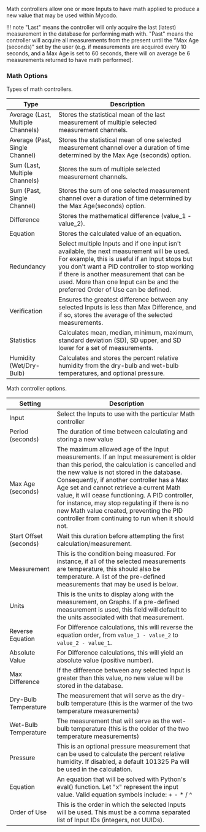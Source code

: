 Math controllers allow one or more Inputs to have math applied to produce a new value that may be used within Mycodo.

!!! note
    "Last" means the controller will only acquire the last (latest) measurement in the database for performing math with. "Past" means the controller will acquire all measurements from the present until the "Max Age (seconds)" set by the user (e.g. if measurements are acquired every 10 seconds, and a Max Age is set to 60 seconds, there will on average be 6 measurements returned to have math performed).

### Math Options

Types of math controllers.

<table>
<thead>
<tr class="header">
<th>Type</th>
<th>Description</th>
</tr>
</thead>
<tbody>
<tr>
<td>Average (Last, Multiple Channels)</td>
<td>Stores the statistical mean of the last measurement of multiple selected measurement channels.</td>
</tr>
<tr>
<td>Average (Past, Single Channel)</td>
<td>Stores the statistical mean of one selected measurement channel over a duration of time determined by the Max Age (seconds) option.</td>
</tr>
<tr>
<td>Sum (Last, Multiple Channels)</td>
<td>Stores the sum of multiple selected measurement channels.</td>
</tr>
<tr>
<td>Sum (Past, Single Channel)</td>
<td>Stores the sum of one selected measurement channel over a duration of time determined by the Max Age(seconds) option.</td>
</tr>
<tr>
<td>Difference</td>
<td>Stores the mathematical difference (value_1 - value_2).</td>
</tr>
<tr>
<td>Equation</td>
<td>Stores the calculated value of an equation.</td>
</tr>
<tr>
<td>Redundancy</td>
<td>Select multiple Inputs and if one input isn't available, the next measurement will be used. For example, this is useful if an Input stops but you don't want a PID controller to stop working if there is another measurement that can be used. More than one Input can be and the preferred Order of Use can be defined.</td>
</tr>
<tr>
<td>Verification</td>
<td>Ensures the greatest difference between any selected Inputs is less than Max Difference, and if so, stores the average of the selected measurements.</td>
</tr>
<tr>
<td>Statistics</td>
<td>Calculates mean, median, minimum, maximum, standard deviation (SD), SD upper, and SD lower for a set of measurements.</td>
</tr>
<tr>
<td>Humidity (Wet/Dry-Bulb)</td>
<td>Calculates and stores the percent relative humidity from the dry-bulb and wet-bulb temperatures, and optional pressure.</td>
</tr>
</tbody>
</table>

Math controller options.

<table>
<thead>
<tr class="header">
<th>Setting</th>
<th>Description</th>
</tr>
</thead>
<tbody>
<tr>
<td>Input</td>
<td>Select the Inputs to use with the particular Math controller</td>
</tr>
<tr>
<td>Period (seconds)</td>
<td>The duration of time between calculating and storing a new value</td>
</tr>
<tr>
<td>Max Age (seconds)</td>
<td>The maximum allowed age of the Input measurements. If an Input measurement is older than this period, the calculation is cancelled and the new value is not stored in the database. Consequently, if another controller has a Max Age set and cannot retrieve a current Math value, it will cease functioning. A PID controller, for instance, may stop regulating if there is no new Math value created, preventing the PID controller from continuing to run when it should not.</td>
</tr>
<tr>
<td>Start Offset (seconds)</td>
<td>Wait this duration before attempting the first calculation/measurement.</td>
</tr>
<tr>
<td>Measurement</td>
<td>This is the condition being measured. For instance, if all of the selected measurements are temperature, this should also be temperature. A list of the pre-defined measurements that may be used is below.</td>
</tr>
<tr>
<td>Units</td>
<td>This is the units to display along with the measurement, on Graphs. If a pre-defined measurement is used, this field will default to the units associated with that measurement.</td>
</tr>
<tr>
<td>Reverse Equation</td>
<td>For Difference calculations, this will reverse the equation order, from <code>value_1 - value_2</code> to <code>value_2 - value_1</code>.</td>
</tr>
<tr>
<td>Absolute Value</td>
<td>For Difference calculations, this will yield an absolute value (positive number).</td>
</tr>
<tr>
<td>Max Difference</td>
<td>If the difference between any selected Input is greater than this value, no new value will be stored in the database.</td>
</tr>
<tr>
<td>Dry-Bulb Temperature</td>
<td>The measurement that will serve as the dry-bulb temperature (this is the warmer of the two temperature measurements)</td>
</tr>
<tr>
<td>Wet-Bulb Temperature</td>
<td>The measurement that will serve as the wet-bulb temperature (this is the colder of the two temperature measurements)</td>
</tr>
<tr>
<td>Pressure</td>
<td>This is an optional pressure measurement that can be used to calculate the percent relative humidity. If disabled, a default 101325 Pa will be used in the calculation.</td>
</tr>
<tr>
<td>Equation</td>
<td>An equation that will be solved with Python's eval() function. Let &quot;x&quot; represent the input value. Valid equation symbols include: + - * / ^</td>
</tr>
<tr>
<td>Order of Use</td>
<td>This is the order in which the selected Inputs will be used. This must be a comma separated list of Input IDs (integers, not UUIDs).</td>
</tr>
</tbody>
</table>

